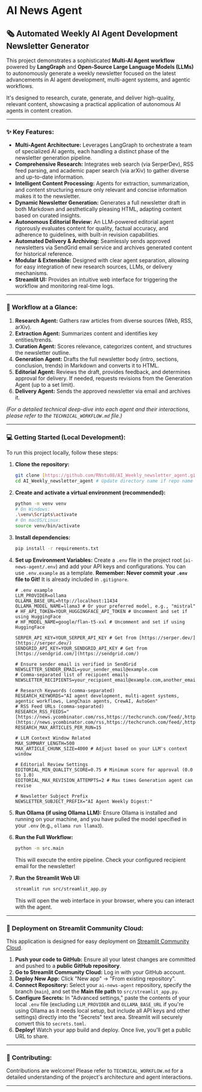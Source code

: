 # AI News Agent

## 🗞️ Automated Weekly AI Agent Development Newsletter Generator

This project demonstrates a sophisticated **Multi-AI Agent workflow** powered by **LangGraph** and **Open-Source Large Language Models (LLMs)** to autonomously generate a weekly newsletter focused on the latest advancements in AI agent development, multi-agent systems, and agentic workflows.

It's designed to research, curate, generate, and deliver high-quality, relevant content, showcasing a practical application of autonomous AI agents in content creation.

---

### ✨ **Key Features:**

* **Multi-Agent Architecture:** Leverages LangGraph to orchestrate a team of specialized AI agents, each handling a distinct phase of the newsletter generation pipeline.
* **Comprehensive Research:** Integrates web search (via SerperDev), RSS feed parsing, and academic paper search (via arXiv) to gather diverse and up-to-date information.
* **Intelligent Content Processing:** Agents for extraction, summarization, and content structuring ensure only relevant and concise information makes it to the newsletter.
* **Dynamic Newsletter Generation:** Generates a full newsletter draft in both Markdown and aesthetically pleasing HTML, adapting content based on curated insights.
* **Autonomous Editorial Review:** An LLM-powered editorial agent rigorously evaluates content for quality, factual accuracy, and adherence to guidelines, with built-in revision capabilities.
* **Automated Delivery & Archiving:** Seamlessly sends approved newsletters via SendGrid email service and archives generated content for historical reference.
* **Modular & Extensible:** Designed with clear agent separation, allowing for easy integration of new research sources, LLMs, or delivery mechanisms.
* **Streamlit UI:** Provides an intuitive web interface for triggering the workflow and monitoring real-time logs.

---

### 🚀 **Workflow at a Glance:**

1.  **Research Agent:** Gathers raw articles from diverse sources (Web, RSS, arXiv).
2.  **Extraction Agent:** Summarizes content and identifies key entities/trends.
3.  **Curation Agent:** Scores relevance, categorizes content, and structures the newsletter outline.
4.  **Generation Agent:** Drafts the full newsletter body (intro, sections, conclusion, trends) in Markdown and converts it to HTML.
5.  **Editorial Agent:** Reviews the draft, provides feedback, and determines approval for delivery. If needed, requests revisions from the Generation Agent (up to a set limit).
6.  **Delivery Agent:** Sends the approved newsletter via email and archives it.

*(For a detailed technical deep-dive into each agent and their interactions, please refer to the `TECHNICAL_WORKFLOW.md` file.)*

---

### 💻 **Getting Started (Local Development):**

To run this project locally, follow these steps:

1.  **Clone the repository:**
    ```bash
    git clone [https://github.com/RNstu08/AI_Weekly_newsletter_agent.git](https://github.com/RNstu08/AI_Weekly_newsletter_agent.git)
    cd AI_Weekly_newsletter_agent # Update directory name if repo name is different from local project folder
    ```

2.  **Create and activate a virtual environment (recommended):**
    ```bash
    python -m venv venv
    # On Windows:
    .\venv\Scripts\activate
    # On macOS/Linux:
    source venv/bin/activate
    ```

3.  **Install dependencies:**
    ```bash
    pip install -r requirements.txt
    ```

4.  **Set up Environment Variables:**
    Create a `.env` file in the project root (`ai-news-agent/.env`) and add your API keys and configurations. You can use `.env.example` as a template.
    **Remember: Never commit your `.env` file to Git!** It is already included in `.gitignore`.

    ```env
    # .env example
    LLM_PROVIDER=ollama
    OLLAMA_BASE_URL=http://localhost:11434
    OLLAMA_MODEL_NAME=llama3 # Or your preferred model, e.g., "mistral"
    # HF_API_TOKEN=YOUR_HUGGINGFACE_API_TOKEN # Uncomment and set if using HuggingFace
    # HF_MODEL_NAME=google/flan-t5-xxl # Uncomment and set if using HuggingFace

    SERPER_API_KEY=YOUR_SERPER_API_KEY # Get from [https://serper.dev/](https://serper.dev/)
    SENDGRID_API_KEY=YOUR_SENDGRID_API_KEY # Get from [https://sendgrid.com/](https://sendgrid.com/)

    # Ensure sender email is verified in SendGrid
    NEWSLETTER_SENDER_EMAIL=your_sender_email@example.com
    # Comma-separated list of recipient emails
    NEWSLETTER_RECIPIENTS=your_recipient_email@example.com,another_email@example.com 

    # Research Keywords (comma-separated)
    RESEARCH_KEYWORDS="AI agent development, multi-agent systems, agentic workflows, LangChain agents, CrewAI, AutoGen"
    # RSS Feed URLs (comma-separated)
    RESEARCH_RSS_FEEDS="[https://news.ycombinator.com/rss,https://techcrunch.com/feed/,https://rss.arxiv.org/rss/cs](https://news.ycombinator.com/rss,https://techcrunch.com/feed/,https://rss.arxiv.org/rss/cs)"
    RESEARCH_MAX_ARTICLES_PER_RUN=15

    # LLM Context Window Related
    MAX_SUMMARY_LENGTH=500
    MAX_ARTICLE_CHUNK_SIZE=4000 # Adjust based on your LLM's context window

    # Editorial Review Settings
    EDITORIAL_MIN_QUALITY_SCORE=0.75 # Minimum score for approval (0.0 to 1.0)
    EDITORIAL_MAX_REVISION_ATTEMPTS=2 # Max times Generation agent can revise

    # Newsletter Subject Prefix
    NEWSLETTER_SUBJECT_PREFIX="AI Agent Weekly Digest:"
    ```

5.  **Run Ollama (if using Ollama LLM):**
    Ensure Ollama is installed and running on your machine, and you have pulled the model specified in your `.env` (e.g., `ollama run llama3`).

6.  **Run the Full Workflow:**
    ```bash
    python -m src.main
    ```
    This will execute the entire pipeline. Check your configured recipient email for the newsletter!

7.  **Run the Streamlit Web UI:**
    ```bash
    streamlit run src/streamlit_app.py
    ```
    This will open the web interface in your browser, where you can interact with the agent.

---

### 🚀 **Deployment on Streamlit Community Cloud:**

This application is designed for easy deployment on [Streamlit Community Cloud](https://share.streamlit.io/).

1.  **Push your code to GitHub:** Ensure all your latest changes are committed and pushed to a **public GitHub repository**.
2.  **Go to Streamlit Community Cloud:** Log in with your GitHub account.
3.  **Deploy New App:** Click "New app" -> "From existing repository".
4.  **Connect Repository:** Select your `ai-news-agent` repository, specify the branch (`main`), and set the **Main file path** to `src/streamlit_app.py`.
5.  **Configure Secrets:** In "Advanced settings," paste the contents of your local `.env` file (excluding `LLM_PROVIDER` and `OLLAMA_BASE_URL` if you're using Ollama as it needs local setup, but include all API keys and other settings) directly into the "Secrets" text area. Streamlit will securely convert this to `secrets.toml`.
6.  **Deploy!** Watch your app build and deploy. Once live, you'll get a public URL to share.

---

### 🤝 **Contributing:**

Contributions are welcome! Please refer to `TECHNICAL_WORKFLOW.md` for a detailed understanding of the project's architecture and agent interactions.

---